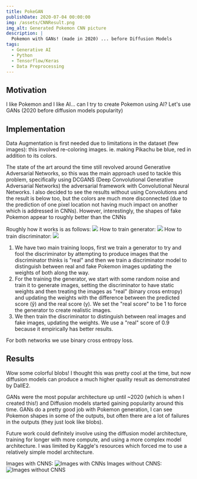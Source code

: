 ```yaml
---
title: PokeGAN
publishDate: 2020-07-04 00:00:00
img: /assets/CNNResult.png
img_alt: Generated Pokemon CNN picture
description: |
  Pokemon with GANs! (made in 2020) ... before Diffusion Models
tags:
  - Generative AI
  - Python
  - Tensorflow/Keras
  - Data Preprocessing
---
```


## Motivation
I like Pokemon and I like AI... can I try to create Pokemon using AI? Let's use GANs (2020 before diffusion models popularity)

## Implementation
Data Augmentation is first needed due to limitations in the dataset (few images): this involved re-coloring images. ie. making Pikachu be blue, red in addition to its colors.

The state of the art around the time still revolved around Generative Adversarial Networks, so this was the main approach used to tackle this problem, specifically using DCGANS (Deep Convolutional Generative Adversarial Networks) the adversarial framework with Convolutional Neural Networks. I also decided to see the results without using Convolutions and the result is below too, but the colors are much more disconnected (due to the prediction of one pixel location not having much impact on another which is addressed in CNNs). However, interestingly, the shapes of fake Pokemon appear to roughly better than the CNNs

Roughly how it works is as follows:
<img src="/assets/GANArchitecture.jpg" />
How to train generator:
<img src="/assets/PokeGanTrain1.png" />
How to train discriminator:
<img src="/assets/PokeGan.png" />

1. We have two main training loops, first we train a generator to try and fool the discriminator by attempting to produce images that the discriminator thinks is "real" and then we train a discriminator model to distinguish between real and fake Pokemon images updating the weights of both along the way.
2. For the training the generator, we start with some random noise and train it to generate images, setting the discriminator to have static weights and then treating the images as "real" (binary cross entropy) and updating the weights with the difference between the predicted score (ŷ) and the real score (y). We set the "real score" to be 1 to force the generator to create realistic images.
3. We then train the discriminator to distinguish between real images and fake images, updating the weights. We use a "real" score of 0.9 because it empirically has better results.

For both networks we use binary cross entropy loss.


## Results
Wow some colorful blobs! I thought this was pretty cool at the time, but now diffusion models can produce a much higher quality result as demonstrated by DallE2.

GANs were the most popular architecture up until ~2020 (which is when I created this!) and Diffusion models started gaining popularity around this time. GANs do a pretty good job with Pokemon generation, I can see Pokemon shapes in some of the outputs, but often there are a lot of failures in the outputs (they just look like blobs).

Future work could definitely involve using the diffusion model architecture, training for longer with more compute, and using a more complex model architecture. I was limited by Kaggle's resources which forced me to use a relatively simple model architecture.

Images with CNNS:
<img src="/assets/CNNResult.png" alt="Images with CNNs"/>
Images without CNNS:
<img src="/assets/NoCNNResult.png" alt="Images without CNNS" />